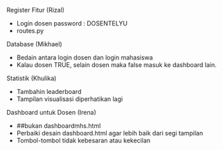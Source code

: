 Register Fitur (Rizal)
- Login dosen password : DOSENTELYU
- routes.py


Database (Mikhael)
- Bedain antara login dosen dan login mahasiswa
- Kalau dosen TRUE, selain dosen maka false masuk ke dashboard lain.


Statistik (Khulika)
- Tambahin leaderboard
- Tampilan visualisasi diperhatikan lagi

Dashboard untuk Dosen (Irena)
- ##bukan dashboardmhs.html
- Perbaiki desain dashboard.html agar lebih baik dari segi tampilan
- Tombol-tombol tidak kebesaran atau kekecilan